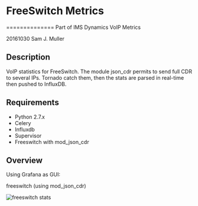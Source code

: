 # FreeSwitch Metrics
==============
Part of IMS Dynamics VoIP Metrics

20161030 Sam J. Muller

Description
-----------

VoIP statistics for FreeSwitch. The module json_cdr permits to send full CDR to several IPs. Tornado catch them, then the stats are parsed in real-time then pushed to InfluxDB.

Requirements
------------
- Python 2.7.x
- Celery
- Influxdb
- Supervisor
- Freeswitch with mod_json_cdr

Overview
--------
Using Grafana as GUI:

freeswitch (using mod_json_cdr)

![freeswitch stats](http://195.154.255.170/img/hpbx-gh.png)
